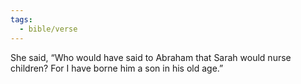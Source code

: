 ```yaml
---
tags:
  - bible/verse
---
```

She said, “Who would have said to Abraham that Sarah would nurse children? For I have borne him a son in his old age.”